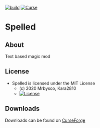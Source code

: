 [![build](https://github.com/Mrbysco/spelled/actions/workflows/build.yml/badge.svg)](https://github.com/Mrbysco/spelled/actions/workflows/build.yml) [![Curse](http://cf.way2muchnoise.eu/versions/430960_latest.svg)](https://minecraft.curseforge.com/projects/spelled)

# Spelled #

## About ##
Text based magic mod

## License ##
* Spelled is licensed under the MIT License
  - (c) 2020 Mrbysco, Kara2810
  - [![License](https://img.shields.io/badge/License-MIT-red.svg?style=flat)](http://opensource.org/licenses/MIT)

## Downloads ##
Downloads can be found on [CurseForge](https://www.curseforge.com/minecraft/mc-mods/spelled)

